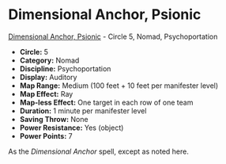 # Dimensional Anchor, Psionic

[Dimensional Anchor, Psionic](/Psionics/D/DimensionalAnchorPsionic.md) - Circle 5, Nomad, Psychoportation

- **Circle:** 5
- **Category:** Nomad
- **Discipline:** Psychoportation
- **Display:** Auditory
- **Map Range:** Medium (100 feet + 10 feet per manifester level)
- **Map Effect:** Ray
- **Map-less Effect:** One target in each row of one team
- **Duration:** 1 minute per manifester level
- **Saving Throw:** None
- **Power Resistance:** Yes (object)
- **Power Points:** 7

As the *Dimensional Anchor* spell, except as noted here.
